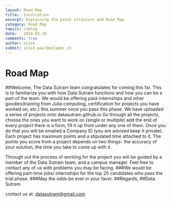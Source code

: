 ```yaml
---
layout: Road Map
title:  Inculcation
excerpt: Explaining the point structure and Road Map
category: Road Map
topics: coding
date:   2018-03-18
comments: true
author: aisik
submit: aisik.paul@xelpmoc.in
---
```

# Road Map
##Welcome,
The Data Sutram team congratulates for coming this far. This is to familiarize you with how Data Sutram functions and how you can be a part of the team. We would be offering paid-internships and other goodies(training from Julia computing, certification for projects you have worked on, etc.) this summer once you pass this phase. We have uploaded a series of projects onto datasutram.github.io
Go through all the projects, choose the ones you want to work on (single or multiple) add the end  of every project there is a form, fill it up from under any one of them. Once you do that you will be emailed a Company ID (you are advised keep it private). Each project has maximum points and a stipulated time attached to it. The points you score from a project depends on two things- the accuracy of your solution, the time you take to come up with it.

Through out the process of working for the project you will be guided by a member of the Data Sutram team, and a campus manager. Feel free to contact any of us with problems you may be facing.
###We would be offering part-time jobs/ internships for the top 25 candidates who pass the trial phase.
###May the odds be ever in your favor.
##Regards,
##Data Sutram

contact us at: datasutram@gmail.com
